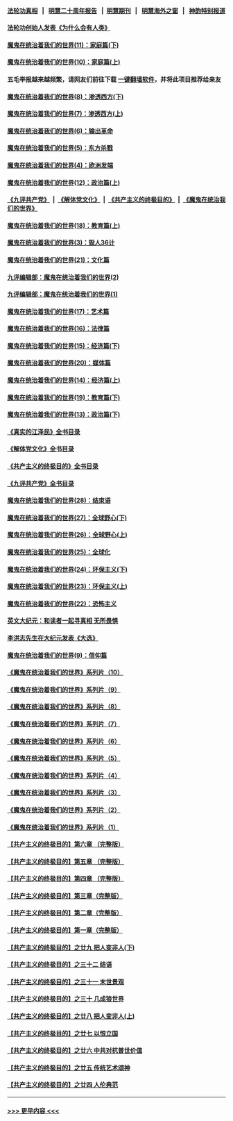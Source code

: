 #### [法轮功真相](https://github.com/gfw-breaker/truth/blob/master/README.md?t=0) &nbsp;&nbsp;|&nbsp;&nbsp; [明慧二十周年报告](https://github.com/gfw-breaker/mh-reports/blob/master/README.md?t=0) &nbsp;&nbsp;|&nbsp;&nbsp;[明慧期刊](https://github.com/gfw-breaker/mh-qikan) &nbsp;&nbsp;|&nbsp;&nbsp; [明慧海外之窗](https://github.com/gfw-breaker/mh-news/blob/master/README.md?t=0) &nbsp;&nbsp;|&nbsp;&nbsp; [神韵特别报道](https://github.com/gfw-breaker/mh-news/blob/master/shenyun.md?t=0)
#### [法轮功创始人发表《为什么会有人类》](../pages/nsc422/n13912117.md?t=03020043) 
#### [魔鬼在统治着我们的世界(11)：家庭篇(下)](../pages/nsc422/n10440961.md?t=03020043) 
#### [魔鬼在统治着我们的世界(10)：家庭篇(上)](../pages/nsc422/n10435448.md?t=03020043) 
#### 五毛举报越来越频繁，请网友们前往下载 [一键翻墙软件](https://github.com/gfw-breaker/ssr-accounts)，并将此项目推荐给亲友
#### [魔鬼在统治着我们的世界(8)：渗透西方(下)](../pages/nsc422/n10429603.md?t=03020043) 
#### [魔鬼在统治着我们的世界(7)：渗透西方(上)](../pages/nsc422/n10426013.md?t=03020043) 
#### [魔鬼在统治着我们的世界(6)：输出革命](../pages/nsc422/n10421536.md?t=03020043) 
#### [魔鬼在统治着我们的世界(5)：东方杀戮](../pages/nsc422/n10417707.md?t=03020043) 
#### [魔鬼在统治着我们的世界(4)：欧洲发端](../pages/nsc422/n10414890.md?t=03020043) 
#### [魔鬼在统治着我们的世界(12)：政治篇(上)](../pages/nsc422/n10444576.md?t=03020043) 
#### [《九评共产党》](https://github.com/begood0513/9ping.md/blob/master/README.md) &nbsp;|&nbsp; [《解体党文化》](../../../../jtdwh.md/blob/master/README.md)  &nbsp;|&nbsp; [《共产主义的终极目的》](../../../../gczydzjmd.md/blob/master/README.md) &nbsp;|&nbsp; [《魔鬼在统治我们的世界》](../../../../mgztzwmdsj.md/blob/master/README.md) 
#### [魔鬼在统治着我们的世界(18)：教育篇(上)](../pages/nsc422/n10526970.md?t=03020043) 
#### [魔鬼在统治着我们的世界(3)：毁人36计](../pages/nsc422/n10411583.md?t=03020043) 
#### [魔鬼在统治着我们的世界(21)：文化篇](../pages/nsc422/n10597706.md?t=03020043) 
#### [九评编辑部：魔鬼在统治着我们的世界(2)](../pages/nsc422/n10410036.md?t=03020043) 
#### [九评编辑部：魔鬼在统治着我们的世界(1)](../pages/nsc422/n10406825.md?t=03020043) 
#### [魔鬼在统治着我们的世界(17)：艺术篇](../pages/nsc422/n10499093.md?t=03020043) 
#### [魔鬼在统治着我们的世界(16)：法律篇](../pages/nsc422/n10485969.md?t=03020043) 
#### [魔鬼在统治着我们的世界(15)：经济篇(下)](../pages/nsc422/n10469975.md?t=03020043) 
#### [魔鬼在统治着我们的世界(20)：媒体篇](../pages/nsc422/n10586579.md?t=03020043) 
#### [魔鬼在统治着我们的世界(14)：经济篇(上)](../pages/nsc422/n10457370.md?t=03020043) 
#### [魔鬼在统治着我们的世界(19)：教育篇(下)](../pages/nsc422/n10564808.md?t=03020043) 
#### [魔鬼在统治着我们的世界(13)：政治篇(下)](../pages/nsc422/n10448270.md?t=03020043) 
#### [《真实的江泽民》全书目录](../pages/nsc422/n13721399.md?t=03020043) 
#### [《解体党文化》全书目录](../pages/nsc422/n13721157.md?t=03020043) 
#### [《共产主义的终极目的》全书目录](../pages/nsc422/n13721048.md?t=03020043) 
#### [《九评共产党》全书目录](../pages/nsc422/n13708085.md?t=03020043) 
#### [魔鬼在统治着我们的世界(28)：结束语](../pages/nsc422/n10936246.md?t=03020043) 
#### [魔鬼在统治着我们的世界(27)：全球野心(下)](../pages/nsc422/n10928319.md?t=03020043) 
#### [魔鬼在统治着我们的世界(26)：全球野心(上)](../pages/nsc422/n10900318.md?t=03020043) 
#### [魔鬼在统治着我们的世界(25)：全球化](../pages/nsc422/n10788205.md?t=03020043) 
#### [魔鬼在统治着我们的世界(24)：环保主义(下)](../pages/nsc422/n10695307.md?t=03020043) 
#### [魔鬼在统治着我们的世界(23)：环保主义(上)](../pages/nsc422/n10688613.md?t=03020043) 
#### [魔鬼在统治着我们的世界(22)：恐怖主义](../pages/nsc422/n10614727.md?t=03020043) 
#### [英文大纪元：和读者一起寻真相 无所畏惧](../pages/nsc422/n12542027.md?t=03020043) 
#### [李洪志先生在大纪元发表《大选》](../pages/nsc422/n12534746.md?t=03020043) 
#### [魔鬼在统治着我们的世界(9)：信仰篇](../pages/nsc422/n10432159.md?t=03020043) 
#### [《魔鬼在统治着我们的世界》系列片（10）](../pages/nsc422/n12292670.md?t=03020043) 
#### [《魔鬼在统治着我们的世界》系列片（9）](../pages/nsc422/n12290859.md?t=03020043) 
#### [《魔鬼在统治着我们的世界》系列片（8）](../pages/nsc422/n12287445.md?t=03020043) 
#### [《魔鬼在统治着我们的世界》系列片（7）](../pages/nsc422/n12283425.md?t=03020043) 
#### [《魔鬼在统治着我们的世界》系列片（6）](../pages/nsc422/n12282314.md?t=03020043) 
#### [《魔鬼在统治着我们的世界》系列片（5）](../pages/nsc422/n12281419.md?t=03020043) 
#### [《魔鬼在统治着我们的世界》系列片（4）](../pages/nsc422/n12274024.md?t=03020043) 
#### [《魔鬼在统治着我们的世界》系列片（3）](../pages/nsc422/n12271322.md?t=03020043) 
#### [《魔鬼在统治着我们的世界》系列片（2）](../pages/nsc422/n12269049.md?t=03020043) 
#### [《魔鬼在统治着我们的世界》系列片（1）](../pages/nsc422/n12267575.md?t=03020043) 
#### [【共产主义的终极目的】第六章 （完整版）](../pages/nsc422/n11428913.md?t=03020043) 
#### [【共产主义的终极目的】第五章 （完整版）](../pages/nsc422/n11428912.md?t=03020043) 
#### [【共产主义的终极目的】第四章 （完整版）](../pages/nsc422/n11428907.md?t=03020043) 
#### [【共产主义的终极目的】第三章（完整版）](../pages/nsc422/n11428848.md?t=03020043) 
#### [【共产主义的终极目的】第二章（完整版）](../pages/nsc422/n11428831.md?t=03020043) 
#### [【共产主义的终极目的】第一章（完整版）](../pages/nsc422/n11417651.md?t=03020043) 
#### [【共产主义的终极目的】之廿九 把人变非人(下)](../pages/nsc422/n11344140.md?t=03020043) 
#### [【共产主义的终极目的】之三十二 结语](../pages/nsc422/n11360535.md?t=03020043) 
#### [【共产主义的终极目的】之三十一 末世景观](../pages/nsc422/n11351129.md?t=03020043) 
#### [【共产主义的终极目的】之三十 几成狼世界](../pages/nsc422/n11348280.md?t=03020043) 
#### [【共产主义的终极目的】之廿八 把人变非人(上)](../pages/nsc422/n11340492.md?t=03020043) 
#### [【共产主义的终极目的】之廿七 以恨立国](../pages/nsc422/n11336944.md?t=03020043) 
#### [【共产主义的终极目的】之廿六 中共对抗普世价值](../pages/nsc422/n11324785.md?t=03020043) 
#### [【共产主义的终极目的】之廿五 传统艺术颂神](../pages/nsc422/n11296396.md?t=03020043) 
#### [【共产主义的终极目的】之廿四 人伦典范](../pages/nsc422/n11296397.md?t=03020043) 

----
#### [ >>> 更早内容 <<< ](../indexes/nsc422-earlier.md)
